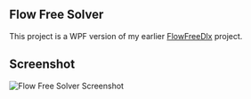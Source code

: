 
## Flow Free Solver

This project is a WPF version of my earlier [FlowFreeDlx](https://github.com/taylorjg/FlowFreeDlx "FlowFreeDlx") project.

## Screenshot

![Flow Free Solver Screenshot](https://raw.github.com/taylorjg/FlowFreeSolverWpf/master/Images/Screenshot.png "Flow Free Solver Screenshot")
